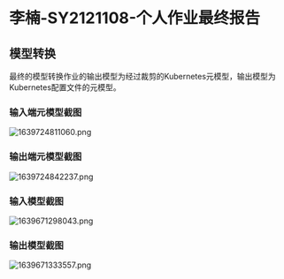 # 李楠-SY2121108-个人作业最终报告

## 模型转换

最终的模型转换作业的输出模型为经过裁剪的Kubernetes元模型，输出模型为Kubernetes配置文件的元模型。

### 输入端元模型截图

![1639724811060.png](image/REAME/1639724811060.png)

### 输出端元模型截图

![1639724842237.png](image/REAME/1639724842237.png)

### 输入模型截图

![1639671298043.png](image/REAME/1639671298043.png)

### 输出模型截图

![1639671333557.png](image/REAME/1639671333557.png)
